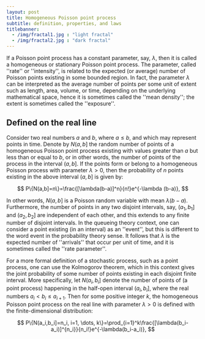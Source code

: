 ```yaml
---
layout: post
title: Homogeneous Poisson point process
subtitle: definition, properties, and laws
titlebanner:
  - /img/fractal1.jpg : "light fractal"
  - /img/fractal2.jpg : "dark fractal"
---
```


If a Poisson point process has a constant parameter, say, $\textstyle \lambda$, then it is called a
homogeneous or stationary Poisson point process. The parameter, called ''rate'' or ''intensity'', is related
to the expected (or average) number of Poisson points existing in some bounded region.
In fact, the parameter $\textstyle \lambda$ can be interpreted as the average number of points per some unit
of extent such as length, area, volume, or time, depending on the underlying mathematical space,  hence it is
sometimes called the ''mean density''; the extent is sometimes called the ''exposure''.

## Defined on  the real line

Consider two real numbers $\textstyle a$ and $\textstyle b$, where $\textstyle a\le b$, and which may
represent points in time. Denote by $\textstyle N(a,b]$ the random number of points of a homogeneous Poisson
point  process existing with values greater than $\textstyle a$ but less than or equal to $\textstyle b$, or
in other words, the number of points of the process in the interval $\textstyle (a,b]$.  If the points form or
belong to a homogeneous Poisson process with  parameter $\textstyle \lambda>0$, then the probability of
$\textstyle n$ points existing in the above interval $\textstyle (a,b]$ is given by:

$$
   P\{N(a,b]=n\}=\frac{[\lambda(b-a)]^n}{n!}e^{-\lambda (b-a)},
$$

In other words, $\textstyle N(a,b]$ is a Poisson random variable with mean $\textstyle \lambda(b-a)$.
Furthermore, the number of points in any two disjoint intervals, say, $\textstyle (a_1,b_1]$ and $\textstyle
(a_2,b_2]$ are independent of each other, and this extends to any finite number of disjoint intervals.
In the queueing theory context, one can consider a point existing (in an interval) as an ''event'', but this
is different to the word event in the probability theory sense.  It follows that $\textstyle \lambda$ is the
expected number of ''arrivals'' that occur per unit of time, and it is sometimes called the ''rate
parameter''.

For a more formal definition of a stochastic process, such as a point process, one can use the Kolmogorov
theorem, which in this context gives the joint probability of some number of points existing in each disjoint
finite interval. More specifically, let $\textstyle N(a_i,b_i]$ denote the number of points of (a point
process) happening in the half-open interval $\textstyle (a_i,b_i]$, where the real numbers $\textstyle
a_i<b_i\leq a_{i+1}$. Then for some positive integer $\textstyle k$, the homogeneous Poisson point process on
the real line with parameter $\textstyle \lambda>0$ is defined with the finite-dimensional distribution:

$$
  P\{N(a_i,b_i]=n_i,  i=1, \dots, k\}=\prod_{i=1}^k\frac{[\lambda(b_i-a_i)]^{n_i}}{n_i!}e^{-\lambda(b_i-a_i)},
$$
